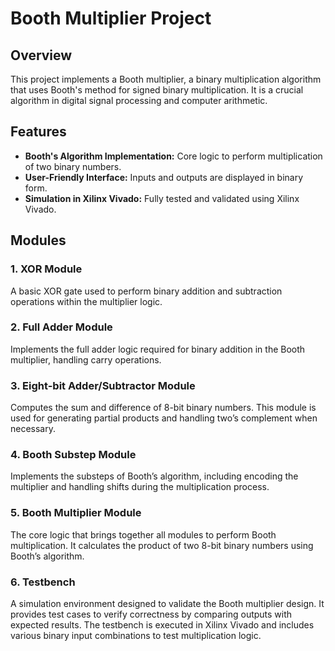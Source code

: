 # Booth Multiplier Project

## Overview
This project implements a Booth multiplier, a binary multiplication algorithm that uses Booth's method for signed binary multiplication. It is a crucial algorithm in digital signal processing and computer arithmetic.

## Features
- **Booth's Algorithm Implementation:** Core logic to perform multiplication of two binary numbers.
- **User-Friendly Interface:** Inputs and outputs are displayed in binary form.
- **Simulation in Xilinx Vivado:** Fully tested and validated using Xilinx Vivado.

## Modules
### **1. XOR Module**
A basic XOR gate used to perform binary addition and subtraction operations within the multiplier logic.

### **2. Full Adder Module**
Implements the full adder logic required for binary addition in the Booth multiplier, handling carry operations.

### **3. Eight-bit Adder/Subtractor Module**
Computes the sum and difference of 8-bit binary numbers. This module is used for generating partial products and handling two’s complement when necessary.

### **4. Booth Substep Module**
Implements the substeps of Booth’s algorithm, including encoding the multiplier and handling shifts during the multiplication process.

### **5. Booth Multiplier Module**
The core logic that brings together all modules to perform Booth multiplication. It calculates the product of two 8-bit binary numbers using Booth’s algorithm.

### **6. Testbench**
A simulation environment designed to validate the Booth multiplier design. It provides test cases to verify correctness by comparing outputs with expected results. The testbench is executed in Xilinx Vivado and includes various binary input combinations to test multiplication logic.
